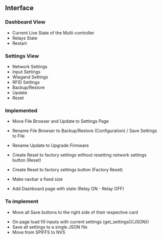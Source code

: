 ## Interface

### Dashboard View

- Current Live State of the Multi-controller
- Relays State
- Restart

### Settings View

- Network Settings
- Input Settings
- Wiegand Settings
- RFID Settings
- Backup/Restore
- Update
- Reset

### Implemented

- Move File Browser and Update to Settings Page

- Rename File Browser to Backup/Restore (Configuration) / Save Settings to File
- Rename Update to Upgrade Firmware

- Create Reset to factory settings without resetting network settings button (Reset)
- Create Reset to factory settings button (Factory Reset)
- Make navbar a fixed size

* Add Dashboard page with state (Relay ON - Relay OFF)

### To implement

- Move all Save buttons to the right side of their respective card

* On page load fill inputs with current settings (get_settings(){JSON})
* Save all settings to a single JSON file
* Move from SPIFFS to NVS
